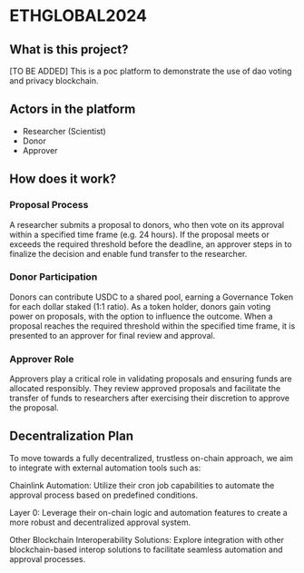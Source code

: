 # ETHGLOBAL2024

## What is this project?
[TO BE ADDED]
This is a poc platform to demonstrate the use of dao voting and privacy blockchain.

## Actors in the platform
- Researcher (Scientist)
- Donor
- Approver

## How does it work?
### Proposal Process

A researcher submits a proposal to donors, who then vote on its approval within a specified time frame (e.g. 24 hours). If the proposal meets or exceeds the required threshold before the deadline, an approver steps in to finalize the decision and enable fund transfer to the researcher.

### Donor Participation

Donors can contribute USDC to a shared pool, earning a Governance Token for each dollar staked (1:1 ratio).
As a token holder, donors gain voting power on proposals, with the option to influence the outcome.
When a proposal reaches the required threshold within the specified time frame, it is presented to an approver for final review and approval.

### Approver Role

Approvers play a critical role in validating proposals and ensuring funds are allocated responsibly. They review approved proposals and facilitate the transfer of funds to researchers after exercising their discretion to approve the proposal.

## Decentralization Plan

To move towards a fully decentralized, trustless on-chain approach, we aim to integrate with external automation tools such as:

Chainlink Automation: Utilize their cron job capabilities to automate the approval process based on predefined conditions.

Layer 0: Leverage their on-chain logic and automation features to create a more robust and decentralized approval system.

Other Blockchain Interoperability Solutions: Explore integration with other blockchain-based interop solutions to facilitate seamless automation and approval processes.